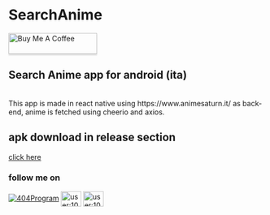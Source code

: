 # SearchAnime
<a href="https://www.buymeacoffee.com/404ProgramNF" target="_blank"><img src="https://www.buymeacoffee.com/assets/img/custom_images/orange_img.png" alt="Buy Me A Coffee" style="height: 41px !important;width: 174px !important;box-shadow: 0px 3px 2px 0px rgba(190, 190, 190, 0.5) !important;-webkit-box-shadow: 0px 3px 2px 0px rgba(190, 190, 190, 0.5) !important;" ></a><br>
<h2> Search Anime app for android (ita)</h2> <br>
This app is made in react native using https://www.animesaturn.it/ as back-end, anime is fetched using cheerio and axios.
<h2> apk download in release section </h2>
<a href="https://github.com/404ProgramNotFound/SearchAnime/releases"> click here </a>
<h3> follow me on </h3>
<a href="https://twitter.com/404Program" target="blank"><img src="https://img.shields.io/twitter/follow/404Program?logo=twitter&style=for-the-badge" alt="404Program" /></a>
<a href="https://stackoverflow.com/users/user:10740416" target="blank"><img align="center" src="https://cdn.jsdelivr.net/npm/simple-icons@3.0.1/icons/stackoverflow.svg" alt="user:10740416" height="30" width="40" /></a>
<a href="https://www.npmjs.com/~blankdream" target="blank"><img align="center" margin="0,10" src="https://upload.wikimedia.org/wikipedia/commons/d/db/Npm-logo.svg" alt="user:10740416" height="30" width="40" /></a>
